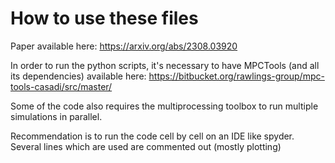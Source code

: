 # How to use these files

Paper available here: https://arxiv.org/abs/2308.03920

In order to run the python scripts, it's necessary to have MPCTools (and all its dependencies) available here: https://bitbucket.org/rawlings-group/mpc-tools-casadi/src/master/

Some of the code also requires the multiprocessing toolbox to run multiple simulations in parallel.

Recommendation is to run the code cell by cell on an IDE like spyder. Several lines which are used are commented out (mostly plotting)
